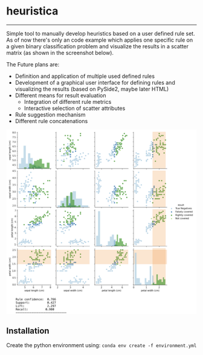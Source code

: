 # heuristica

----

Simple tool to manually develop heuristics based on a user defined rule set. As of now there's only an code example which applies one specific rule on a given binary classification problem and visualize the results in a scatter matrix (as shown in the screenshot below). 

The Future plans are:

- Definition and application of multiple used defined rules
- Development of a graphical user interface for defining rules and visualizing the results (based on PySide2, maybe later HTML)
- Different means for result evaluation
  - Integration of different rule metrics
  - Interactive selection of scatter attributes
- Rule suggestion mechanism
- Different rule concatenations

![scatter_example](images/scatter_example.png)

## Installation

Create the python environment using:
`conda env create -f environment.yml`

